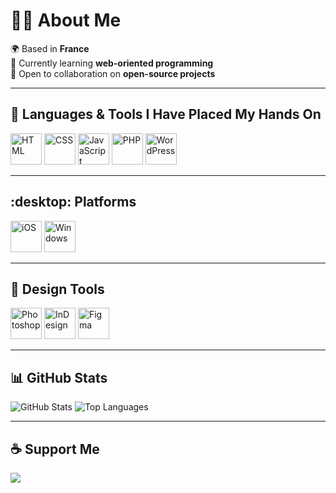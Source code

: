 # :technologist: About Me
:earth_africa: Based in **France**  
:seedling: Currently learning **web-oriented programming**  
:handshake: Open to collaboration on **open-source projects**

---

## :star2: Languages & Tools I Have Placed My Hands On
<div>
  <img src="https://github.com/user-attachments/assets/689ee4d6-cffa-406d-abdd-ad02bbfcff72" alt="HTML" width="50" height="50">
  <img src="https://github.com/user-attachments/assets/5945e9f4-f1b4-457b-a416-9bcfc17373fb" alt="CSS" width="50" height="50">
  <img src="https://github.com/user-attachments/assets/99d10541-9cdc-496b-be6e-0fa8a33f2e56" alt="JavaScript" width="50" height="50">
  <img src="https://github.com/user-attachments/assets/6cc147aa-a913-4884-9184-ead80772fa98" alt="PHP" width="50" height="50">
  <img src="https://github.com/user-attachments/assets/1b10a3ca-6e2a-426e-987b-0fc780e128a2" alt="WordPress" width="50" height="50">
</div>

---

## :desktop: Platforms
<div>
  <img src="https://github.com/user-attachments/assets/0fe84737-1f5f-4e65-bab6-fe9a5fd6fcfa" alt="iOS" width="50" height="50">
  <img src="https://github.com/user-attachments/assets/a3a4e555-4251-426f-add6-d4f83a73077f" alt="Windows" width="50" height="50">
</div>

---

## :art: Design Tools
<div>
  <img src="https://github.com/user-attachments/assets/30c6ed56-2b45-48c5-b801-f9e7708ed1bf" alt="Photoshop" width="50" height="50">
  <img src="https://github.com/user-attachments/assets/3a6c2741-ce03-431e-9966-d57e0655fd1d" alt="InDesign" width="50" height="50">
  <img src="https://github.com/user-attachments/assets/18531da6-1a17-462d-80ad-99554a697f6b" alt="Figma" width="50" height="50">
</div>

---

## :bar_chart: GitHub Stats
<div>
  <img src="https://github-readme-stats.vercel.app/api?username=MasterJudah&show_icons=true&theme=default" alt="GitHub Stats">
  <img src="https://github-readme-stats.vercel.app/api/top-langs/?username=MasterJudah&layout=compact&theme=default" alt="Top Languages">
</div>

---


## :coffee: Support Me
<a href="https://www.buymeacoffee.com/ys78rvxmpmy" target="_blank">
  <img src="https://img.shields.io/badge/-Buy%20Me%20A%20Coffee-FF813F?style=flat&logo=buy-me-a-coffee&logoColor=white">
</a>
